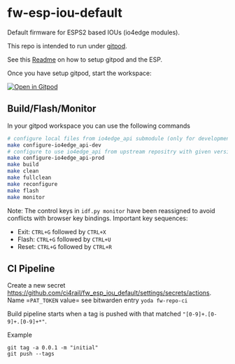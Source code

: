 # fw-esp-iou-default
Default firmware for ESPS2 based IOUs (io4edge modules).

This repo is intended to run under [gitpod](https://gitpod.io/).

See this [Readme](https://github.com/ci4rail/gitpod-esp-image#how-to-use-repos-using-this-gitpod-esp-image) on how to setup gitpod and the ESP.

Once you have setup gitpod, start the workspace:

[![Open in Gitpod](https://gitpod.io/button/open-in-gitpod.svg)](https://gitpod.io/#https://github.com/ci4rail/fw_esp_iou_default)


## Build/Flash/Monitor

In your gitpod workspace you can use the following commands
```bash
# configure local files from io4edge_api submodule (only for development purposes)
make configure-io4edge_api-dev 
# configure to use io4edge_api from upstream repositry with given version number
make configure-io4edge_api-prod 
make build
make clean
make fullclean
make reconfigure
make flash
make monitor
```

Note: The control keys in `idf.py monitor` have been reassigned to avoid conflicts with browser key bindings. Important key sequences:
* Exit: `CTRL+G` followed by `CTRL+X`
* Flash: `CTRL+G` followed by `CTRL+U`
* Reset: `CTRL+G` followed by `CTRL+R`


## CI Pipeline

Create a new secret https://github.com/ci4rail/fw_esp_iou_default/settings/secrets/actions. Name =`PAT_TOKEN` value= see bitwarden entry `yoda fw-repo-ci`

Build pipeline starts when a tag is pushed with that matched `"[0-9]+.[0-9]+.[0-9]+*"`.

Example
```
git tag -a 0.0.1 -m "initial"
git push --tags
```